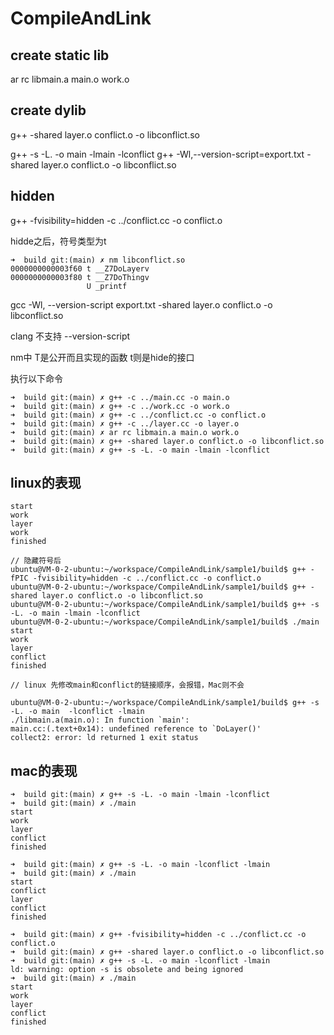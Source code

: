 # CompileAndLink

## create static lib 
ar rc libmain.a main.o work.o

## create dylib
g++ -shared layer.o conflict.o -o libconflict.so

g++ -s -L. -o main -lmain -lconflict
g++ -Wl,--version-script=export.txt -shared layer.o conflict.o -o libconflict.so


## hidden


g++ -fvisibility=hidden -c ../conflict.cc  -o conflict.o


hidde之后，符号类型为t

```
➜  build git:(main) ✗ nm libconflict.so                                
0000000000003f60 t __Z7DoLayerv
0000000000003f80 t __Z7DoThingv
                 U _printf
```


gcc -Wl, --version-script export.txt -shared layer.o conflict.o -o libconflict.so


clang 不支持 --version-script



nm中
T是公开而且实现的函数
t则是hide的接口


执行以下命令
```
➜  build git:(main) ✗ g++ -c ../main.cc -o main.o
➜  build git:(main) ✗ g++ -c ../work.cc -o work.o 
➜  build git:(main) ✗ g++ -c ../conflict.cc -o conflict.o
➜  build git:(main) ✗ g++ -c ../layer.cc -o layer.o    
➜  build git:(main) ✗ ar rc libmain.a main.o work.o
➜  build git:(main) ✗ g++ -shared layer.o conflict.o -o libconflict.so
➜  build git:(main) ✗ g++ -s -L. -o main -lmain -lconflict

```

## linux的表现


```
start
work
layer
work
finished
```


```
// 隐藏符号后
ubuntu@VM-0-2-ubuntu:~/workspace/CompileAndLink/sample1/build$ g++ -fPIC -fvisibility=hidden -c ../conflict.cc -o conflict.o
ubuntu@VM-0-2-ubuntu:~/workspace/CompileAndLink/sample1/build$ g++ -shared layer.o conflict.o -o libconflict.so
ubuntu@VM-0-2-ubuntu:~/workspace/CompileAndLink/sample1/build$ g++ -s -L. -o main -lmain -lconflict
ubuntu@VM-0-2-ubuntu:~/workspace/CompileAndLink/sample1/build$ ./main
start
work
layer
conflict
finished

```


```
// linux 先修改main和conflict的链接顺序，会报错，Mac则不会

ubuntu@VM-0-2-ubuntu:~/workspace/CompileAndLink/sample1/build$ g++ -s -L. -o main  -lconflict -lmain
./libmain.a(main.o): In function `main':
main.cc:(.text+0x14): undefined reference to `DoLayer()'
collect2: error: ld returned 1 exit status

```




## mac的表现

```
➜  build git:(main) ✗ g++ -s -L. -o main -lmain -lconflict
➜  build git:(main) ✗ ./main
start 
work 
layer 
conflict 
finished 

```

```
➜  build git:(main) ✗ g++ -s -L. -o main -lconflict -lmain
➜  build git:(main) ✗ ./main
start
conflict
layer
conflict
finished
```


```
➜  build git:(main) ✗ g++ -fvisibility=hidden -c ../conflict.cc -o conflict.o
➜  build git:(main) ✗ g++ -shared layer.o conflict.o -o libconflict.so
➜  build git:(main) ✗ g++ -s -L. -o main -lconflict -lmain
ld: warning: option -s is obsolete and being ignored
➜  build git:(main) ✗ ./main
start
work
layer
conflict
finished

```